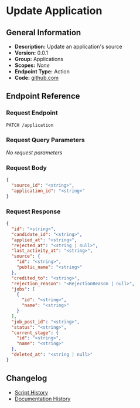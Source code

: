 <!-- BEGIN GENERATED CONTENT -->
# Update Application

## General Information

- **Description:** Update an application's source
- **Version:** 0.0.1
- **Group:** Applications
- **Scopes:** _None_
- **Endpoint Type:** Action
- **Code:** [github.com](https://github.com/NangoHQ/integration-templates/tree/main/integrations/gem/actions/update-application.ts)


## Endpoint Reference

### Request Endpoint

`PATCH /application`

### Request Query Parameters

_No request parameters_

### Request Body

```json
{
  "source_id": "<string>",
  "application_id": "<string>"
}
```

### Request Response

```json
{
  "id": "<string>",
  "candidate_id": "<string>",
  "applied_at": "<string>",
  "rejected_at": "<string | null>",
  "last_activity_at": "<string>",
  "source": {
    "id": "<string>",
    "public_name": "<string>"
  },
  "credited_to": "<string>",
  "rejection_reason": "<RejectionReason | null>",
  "jobs": [
    {
      "id": "<string>",
      "name": "<string>"
    }
  ],
  "job_post_id": "<string>",
  "status": "<string>",
  "current_stage": {
    "id": "<string>",
    "name": "<string>"
  },
  "deleted_at": "<string | null>"
}
```

## Changelog

- [Script History](https://github.com/NangoHQ/integration-templates/commits/main/integrations/gem/actions/update-application.ts)
- [Documentation History](https://github.com/NangoHQ/integration-templates/commits/main/integrations/gem/actions/update-application.md)

<!-- END  GENERATED CONTENT -->

